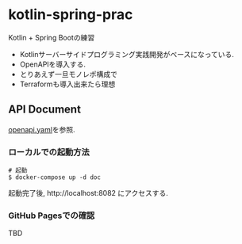 # kotlin-spring-prac
Kotlin + Spring Bootの練習

* Kotlinサーバーサイドプログラミング実践開発がベースになっている.
* OpenAPIを導入する.
* とりあえず一旦モノレポ構成で
* Terraformも導入出来たら理想

## API Document
[openapi.yaml](/doc/openapi.yaml)を参照.

### ローカルでの起動方法

```shell
# 起動
$ docker-compose up -d doc
```

起動完了後, http://localhost:8082 にアクセスする.

### GitHub Pagesでの確認
TBD